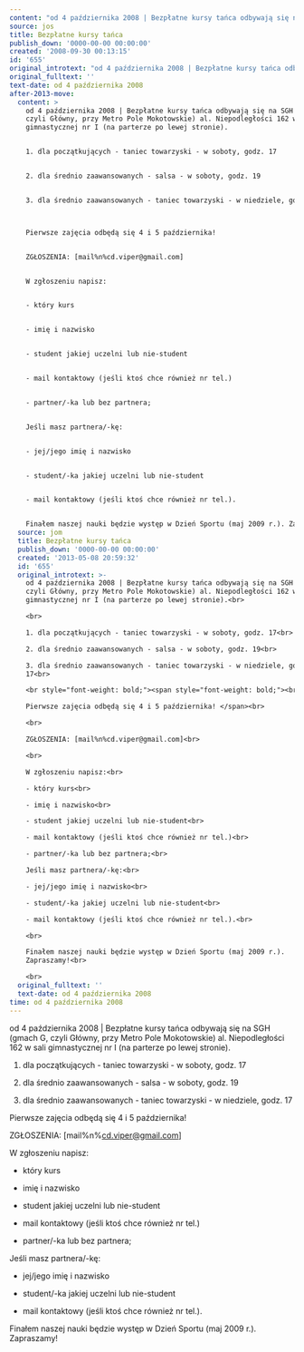 ```yaml
---
content: "od 4 października 2008 | Bezpłatne kursy tańca odbywają się na SGH (gmach G, czyli Główny, przy Metro Pole Mokotowskie) al. Niepodległości 162 w sali gimnastycznej nr I (na parterze po lewej stronie).\n\n1. dla początkujących - taniec towarzyski - w soboty, godz. 17\n\n2. dla średnio zaawansowanych - salsa - w soboty, godz. 19\n\n3. dla średnio zaawansowanych - taniec towarzyski - w niedziele, godz. 17\n\n\nPierwsze zajęcia odbędą się 4 i 5 października! \n\nZGŁOSZENIA: [mail%n%cd.viper@gmail.com]\n\nW zgłoszeniu napisz:\n\n- który kurs\n\n- imię i nazwisko\n\n- student jakiej uczelni lub nie-student\n\n- mail kontaktowy (jeśli ktoś chce również nr tel.)\n\n- partner/-ka lub bez partnera;\n\nJeśli masz partnera/-kę:\n\n- jej/jego imię i nazwisko\n\n- student/-ka jakiej uczelni lub nie-student\n\n- mail kontaktowy (jeśli ktoś chce również nr tel.).\n\nFinałem naszej nauki będzie występ w Dzień Sportu (maj 2009 r.). Zapraszamy!\n\n\n<!--CONTENT FROM OLD SERVER (jos before 2013): od 4 października 2008 | Bezpłatne kursy tańca odbywają się na SGH (gmach G, czyli Główny, przy Metro Pole Mokotowskie) al. Niepodległości 162 w sali gimnastycznej nr I (na parterze po lewej stronie).\n\r\n\n\r\n1. dla początkujących - taniec towarzyski - w soboty, godz. 17\n\r\n2. dla średnio zaawansowanych - salsa - w soboty, godz. 19\n\r\n3. dla średnio zaawansowanych - taniec towarzyski - w niedziele, godz. 17\n\r\n\r\nPierwsze zajęcia odbędą się 4 i 5 października! \n\r\n\n\r\nZGŁOSZENIA: [mail%n%cd.viper@gmail.com]\n\r\n\n\r\nW zgłoszeniu napisz:\n\r\n- który kurs\n\r\n- imię i nazwisko\n\r\n- student jakiej uczelni lub nie-student\n\r\n- mail kontaktowy (jeśli ktoś chce również nr tel.)\n\r\n- partner/-ka lub bez partnera;\n\r\nJeśli masz partnera/-kę:\n\r\n- jej/jego imię i nazwisko\n\r\n- student/-ka jakiej uczelni lub nie-student\n\r\n- mail kontaktowy (jeśli ktoś chce również nr tel.).\n\r\n\n\r\nFinałem naszej nauki będzie występ w Dzień Sportu (maj 2009 r.). Zapraszamy!\n\r\n\n\r\n         \n-->"
source: jos
title: Bezpłatne kursy tańca
publish_down: '0000-00-00 00:00:00'
created: '2008-09-30 00:13:15'
id: '655'
original_introtext: "od 4 października 2008 | Bezpłatne kursy tańca odbywają się na SGH (gmach G, czyli Główny, przy Metro Pole Mokotowskie) al. Niepodległości 162 w sali gimnastycznej nr I (na parterze po lewej stronie).<br>\r\n<br>\r\n1. dla początkujących - taniec towarzyski - w soboty, godz. 17<br>\r\n2. dla średnio zaawansowanych - salsa - w soboty, godz. 19<br>\r\n3. dla średnio zaawansowanych - taniec towarzyski - w niedziele, godz. 17<br>\r\n<br style=\"font-weight: bold;\"><span style=\"font-weight: bold;\"><br>\r\nPierwsze zajęcia odbędą się 4 i 5 października! </span><br>\r\n<br>\r\nZGŁOSZENIA: [mail%n%cd.viper@gmail.com]<br>\r\n<br>\r\nW zgłoszeniu napisz:<br>\r\n- który kurs<br>\r\n- imię i nazwisko<br>\r\n- student jakiej uczelni lub nie-student<br>\r\n- mail kontaktowy (jeśli ktoś chce również nr tel.)<br>\r\n- partner/-ka lub bez partnera;<br>\r\nJeśli masz partnera/-kę:<br>\r\n- jej/jego imię i nazwisko<br>\r\n- student/-ka jakiej uczelni lub nie-student<br>\r\n- mail kontaktowy (jeśli ktoś chce również nr tel.).<br>\r\n<br>\r\nFinałem naszej nauki będzie występ w Dzień Sportu (maj 2009 r.). Zapraszamy!<br>\r\n<br>\r\n         "
original_fulltext: ''
text-date: od 4 października 2008
after-2013-move:
  content: >
    od 4 października 2008 | Bezpłatne kursy tańca odbywają się na SGH (gmach G,
    czyli Główny, przy Metro Pole Mokotowskie) al. Niepodległości 162 w sali
    gimnastycznej nr I (na parterze po lewej stronie).


    1. dla początkujących - taniec towarzyski - w soboty, godz. 17


    2. dla średnio zaawansowanych - salsa - w soboty, godz. 19


    3. dla średnio zaawansowanych - taniec towarzyski - w niedziele, godz. 17



    Pierwsze zajęcia odbędą się 4 i 5 października! 


    ZGŁOSZENIA: [mail%n%cd.viper@gmail.com]


    W zgłoszeniu napisz:


    - który kurs


    - imię i nazwisko


    - student jakiej uczelni lub nie-student


    - mail kontaktowy (jeśli ktoś chce również nr tel.)


    - partner/-ka lub bez partnera;


    Jeśli masz partnera/-kę:


    - jej/jego imię i nazwisko


    - student/-ka jakiej uczelni lub nie-student


    - mail kontaktowy (jeśli ktoś chce również nr tel.).


    Finałem naszej nauki będzie występ w Dzień Sportu (maj 2009 r.). Zapraszamy!
  source: jom
  title: Bezpłatne kursy tańca
  publish_down: '0000-00-00 00:00:00'
  created: '2013-05-08 20:59:32'
  id: '655'
  original_introtext: >-
    od 4 października 2008 | Bezpłatne kursy tańca odbywają się na SGH (gmach G,
    czyli Główny, przy Metro Pole Mokotowskie) al. Niepodległości 162 w sali
    gimnastycznej nr I (na parterze po lewej stronie).<br>

    <br>

    1. dla początkujących - taniec towarzyski - w soboty, godz. 17<br>

    2. dla średnio zaawansowanych - salsa - w soboty, godz. 19<br>

    3. dla średnio zaawansowanych - taniec towarzyski - w niedziele, godz.
    17<br>

    <br style="font-weight: bold;"><span style="font-weight: bold;"><br>

    Pierwsze zajęcia odbędą się 4 i 5 października! </span><br>

    <br>

    ZGŁOSZENIA: [mail%n%cd.viper@gmail.com]<br>

    <br>

    W zgłoszeniu napisz:<br>

    - który kurs<br>

    - imię i nazwisko<br>

    - student jakiej uczelni lub nie-student<br>

    - mail kontaktowy (jeśli ktoś chce również nr tel.)<br>

    - partner/-ka lub bez partnera;<br>

    Jeśli masz partnera/-kę:<br>

    - jej/jego imię i nazwisko<br>

    - student/-ka jakiej uczelni lub nie-student<br>

    - mail kontaktowy (jeśli ktoś chce również nr tel.).<br>

    <br>

    Finałem naszej nauki będzie występ w Dzień Sportu (maj 2009 r.).
    Zapraszamy!<br>

    <br>
  original_fulltext: ''
  text-date: od 4 października 2008
time: od 4 października 2008
---
```

od 4 października 2008 | Bezpłatne kursy tańca odbywają się na SGH (gmach G, czyli Główny, przy Metro Pole Mokotowskie) al. Niepodległości 162 w sali gimnastycznej nr I (na parterze po lewej stronie).

1. dla początkujących - taniec towarzyski - w soboty, godz. 17

2. dla średnio zaawansowanych - salsa - w soboty, godz. 19

3. dla średnio zaawansowanych - taniec towarzyski - w niedziele, godz. 17


Pierwsze zajęcia odbędą się 4 i 5 października! 

ZGŁOSZENIA: [mail%n%cd.viper@gmail.com]

W zgłoszeniu napisz:

- który kurs

- imię i nazwisko

- student jakiej uczelni lub nie-student

- mail kontaktowy (jeśli ktoś chce również nr tel.)

- partner/-ka lub bez partnera;

Jeśli masz partnera/-kę:

- jej/jego imię i nazwisko

- student/-ka jakiej uczelni lub nie-student

- mail kontaktowy (jeśli ktoś chce również nr tel.).

Finałem naszej nauki będzie występ w Dzień Sportu (maj 2009 r.). Zapraszamy!


<!--CONTENT FROM OLD SERVER (jos before 2013): od 4 października 2008 | Bezpłatne kursy tańca odbywają się na SGH (gmach G, czyli Główny, przy Metro Pole Mokotowskie) al. Niepodległości 162 w sali gimnastycznej nr I (na parterze po lewej stronie).



1. dla początkujących - taniec towarzyski - w soboty, godz. 17

2. dla średnio zaawansowanych - salsa - w soboty, godz. 19

3. dla średnio zaawansowanych - taniec towarzyski - w niedziele, godz. 17


Pierwsze zajęcia odbędą się 4 i 5 października! 



ZGŁOSZENIA: [mail%n%cd.viper@gmail.com]



W zgłoszeniu napisz:

- który kurs

- imię i nazwisko

- student jakiej uczelni lub nie-student

- mail kontaktowy (jeśli ktoś chce również nr tel.)

- partner/-ka lub bez partnera;

Jeśli masz partnera/-kę:

- jej/jego imię i nazwisko

- student/-ka jakiej uczelni lub nie-student

- mail kontaktowy (jeśli ktoś chce również nr tel.).



Finałem naszej nauki będzie występ w Dzień Sportu (maj 2009 r.). Zapraszamy!



         
-->

<!--{{json:{"created_date":"2008-09-30 00:13:15","publish_down":"0000-00-00 00:00:00","id":"655"}}}-->